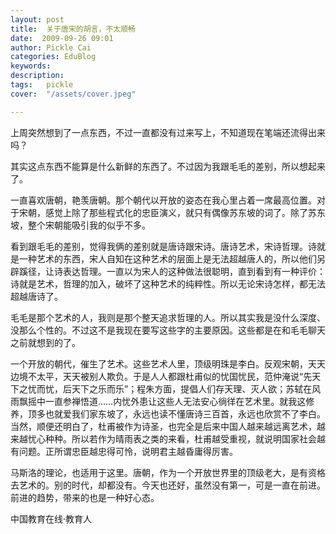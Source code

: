 ```yaml
---
layout: post  
title:  关于唐宋的胡言，不太顺畅  
date:  2009-09-26 09:01  
author: Pickle Cai  
categories: EduBlog  
keywords: 
description:   
tags:	pickle   
cover:  "/assets/cover.jpeg"  

---  
```

    
上周突然想到了一点东西，不过一直都没有过来写上，不知道现在笔端还流得出来吗？



其实这点东西不能算是什么新鲜的东西了。不过因为我跟毛毛的差别，所以想起来了。



一直喜欢唐朝，艳羡唐朝。那个朝代以开放的姿态在我心里占着一席最高位置。对于宋朝，感觉上除了那些程式化的忠臣演义，就只有偶像苏东坡的词了。除了苏东坡，整个宋朝能吸引我的似乎不多。



看到跟毛毛的差别，觉得我俩的差别就是唐诗跟宋诗。唐诗艺术，宋诗哲理。诗就是一种艺术的东西，宋人自知在这种艺术的层面上是无法超越唐人的，所以他们另辟蹊径，让诗表达哲理。一直以为宋人的这种做法很聪明，直到看到有一种评价：诗就是艺术，哲理的加入，破坏了这种艺术的纯粹性。所以无论宋诗怎样，都无法超越唐诗了。



毛毛是那个艺术的人，我则是那个整天追求哲理的人。所以其实我是没什么深度、没那么个性的。不过这不是我现在要写这些字的主要原因。这些都是在和毛毛聊天之前就想到的了。



一个开放的朝代，催生了艺术。这些艺术人里，顶级明珠是李白。反观宋朝，天天边境不太平，天天被别人欺负。于是人人都跟杜甫似的忧国忧民，范仲淹说“先天下之忧而忧，后天下之乐而乐”；程朱方面，提倡人们存天理、灭人欲；苏轼在风雨飘摇中一直参禅悟道……内忧外患让这些人无法安心徜徉在艺术里。就我这修养，顶多也就爱我们家东坡了，永远也读不懂唐诗三百首，永远也欣赏不了李白。当然，顺便还明白了，杜甫被作为诗圣，也完全是后来中国人越来越远离艺术，越来越忧心种种。所以若作为晴雨表之类的来看，杜甫越受重视，就说明国家社会越有问题。正所谓忠臣越忠得可怜，说明君主越昏庸得厉害。



马斯洛的理论，也适用于这里。唐朝，作为一个开放世界里的顶级老大，是有资格去艺术的。别的时代，却都没有。今天也还好，虽然没有第一，可是一直在前进。前进的趋势，带来的也是一种好心态。



		    
 中国教育在线·教育人

